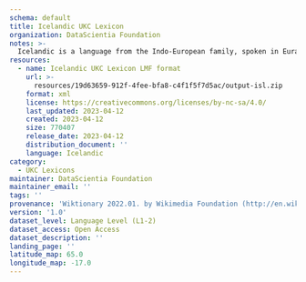 ```yaml
---
schema: default
title: Icelandic UKC Lexicon
organization: DataScientia Foundation
notes: >-
  Icelandic is a language from the Indo-European family, spoken in Eurasia. The UKC Lexicon of Icelandic is represented as a lexico-semantic network. It consists of words, word senses, synsets, as well as sense-level and synset-level relationships.
resources:
  - name: Icelandic UKC Lexicon LMF format
    url: >-
      resources/19d63659-912f-4fee-bfa8-c4f1f5f7d5ac/output-isl.zip
    format: xml
    license: https://creativecommons.org/licenses/by-nc-sa/4.0/
    last_updated: 2023-04-12
    created: 2023-04-12
    size: 770407
    release_date: 2023-04-12
    distribution_document: ''
    language: Icelandic
category:
  - UKC Lexicons
maintainer: DataScientia Foundation
maintainer_email: ''
tags: ''
provenance: 'Wiktionary 2022.01. by Wikimedia Foundation (http://en.wiktionary.org); CogNet 2.1 by Khuyagbaatar Batsuren, National University of Mongolia (http://cognet.ukc.disi.unitn.it); KinDiv: Kinship Diversity 1.0 by Temuulen Khishigsuren (http://ukc.disi.unitn.it/index.php/kinship/); UniMet: Universal Metonymy 1.0 by Temuulen Khishigsuren and Gábor Bella (http://ukc.disi.unitn.it/index.php/metonymy/); MorphyNet 2.0 by Gábor Bella and Khuyagbaatar Batsuren (http://ukc.disi.unitn.it/index.php/morphynet/); Antonymy 1.0 by Gábor Bella (http://ukc.datascientia.eu); NorthEuraLex 0.9 by Johannes Dellert and Gerhard Jäger, Eberhard Karls Universität Tübingen (http://northeuralex.org/); IceWordNet  by CLARIN-IS, The Árni Magnússon Institute for Icelandic Studies (https://clarin.is/en/resources/iwn/); Open Multilingual Wordnet 1.4 by Francis Bond, Division of Linguistics and Multilingual Studies, Nanyang Technological University (http://compling.hss.ntu.edu.sg/omw/); Princeton WordNet 2.1 by Princeton University (https://wordnet.princeton.edu)'
version: '1.0'
dataset_level: Language Level (L1-2)
dataset_access: Open Access
dataset_description: ''
landing_page: ''
latitude_map: 65.0
longitude_map: -17.0
---
```

